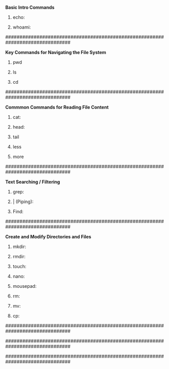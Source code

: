 **Basic Intro Commands**

1. echo:

2. whoami:

###############################################################################

**Key Commands for Navigating the File System**

1. pwd

2. ls

3. cd

###############################################################################

**Commmon Commands for Reading File Content**

1. cat:

2. head:

3. tail

4. less

5. more

###############################################################################

**Text Searching / Filtering**

1. grep:

2. | (Piping):

3. Find: 

###############################################################################

**Create and Modify Directories and Files**

1. mkdir:

2. rmdir:

3. touch:

4. nano:

5. mousepad:

6. rm:

7. mv:

8. cp: 







###############################################################################







###############################################################################





###############################################################################





